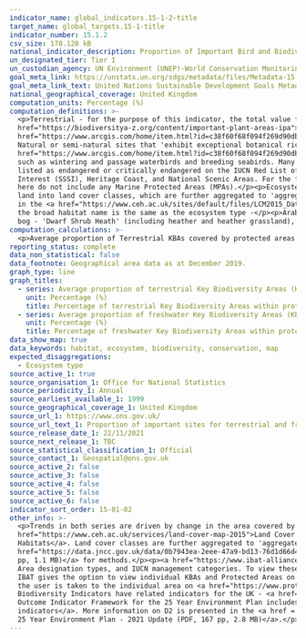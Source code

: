 ```yaml
---
indicator_name: global_indicators.15-1-2-title
target_name: global_targets.15-1-title
indicator_number: 15.1.2
csv_size: 178.128 kB
national_indicator_description: Proportion of Important Bird and Biodiversity Areas (IBAs) and Important Plant Areas (IPAs) that are covered by protected areas, by ecosystem type. 
un_designated_tier: Tier I
un_custodian_agency: UN Environment (UNEP)-World Conservation Monitoring Centre (WCMC), UN Environment (UNEP)
goal_meta_link: https://unstats.un.org/sdgs/metadata/files/Metadata-15-01-02.pdf
goal_meta_link_text: United Nations Sustainable Development Goals Metadata (PDF 455 KB)
national_geographical_coverage: United Kingdom
computation_units: Percentage (%)
computation_definitions: >-
  <p>Terrestrial - for the purpose of this indicator, the total value for terrestrial includes all ecosystem types that are included as disaggregations (including coastal and saltwater habitats within the land boundaries of the UK)</p><p><a
  href="https://biodiversitya-z.org/content/important-plant-areas-ipa">Key Biodiversity Area</a> - Key Biodiversity Areas (KBAs) include 1) <a href="https://biodiversitya-z.org/content/important-plant-areas-ipa">Important Plant Areas (IPAs)</a>, 2) <a
  href="https://www.arcgis.com/home/item.html?id=c38f60f68f094f269d90db26b1381837">Important Bird and Biodiversity Areas (IBAs)</a>, and 3) Alliance for Zero Extinction sites.</p><p><a href="https://biodiversitya-z.org/content/important-plant-areas-ipa">Important Plant Area (IPA)</a>  -
  Natural or semi-natural sites that 'exhibit exceptional botanical richness and/or support an outstanding assemblage of rare, threatened and/or endemic plant species and/or vegetation of high botanic value'</p><p><a
  href="https://www.arcgis.com/home/item.html?id=c38f60f68f094f269d90db26b1381837">Important Bird and Biodiversity Area (IBA)</a> - 'Selected on the basis of the bird numbers and species complements they hold. IBAs are particularly important for species that congregate in large numbers,
  such as wintering and passage waterbirds and breeding seabirds. Many sites have also been identified for species of global, and European/EU conservation concern.'</p><p>Alliance for Zero Extinction sites - Sites that contain '95% or more of the remaining population of one or more species
  listed as endangered or critically endangered on the IUCN Red List of Threatened Species'. There are currently no such sites in the UK.</p><p>Protected area - Protected areas include Nature Reserves, National Parks, Areas of Outstanding Natural Beauty (AONB), Sites of Special Scientific
  Interest (SSSI), Heritage Coast, and National Scenic Areas. For the full list of designations please see <a href="https://www.protectedplanet.net/country/GBR">Protected Planet</a>. Protected areas are taken from the World Database of Protected Areas (WDPA). Note that the data presented
  here do not include any Marine Protected Areas (MPAs).</p><p>Ecosystem type - Ecosystem type is determined using the Centre for Ecology and Hydrology's 2015 <a href="https://www.ceh.ac.uk/services/land-cover-map-2015">Land Cover Map (LCM2015)</a>. This uses satellite data to categorise
  land into land cover classes, which are further aggregated to 'aggregate classes', here referred to as Ecosystem type. Land cover classes are described in the <a href="https://data.jncc.gov.uk/data/0b7943ea-2eee-47a9-bd13-76d1d66d471f/JNCC-Report-307-SCAN-WEB.pdf">JNCC Report 307</a> and
  in the <a href="https://www.ceh.ac.uk/sites/default/files/LCM2015_Dataset_Documentation.pdf">Land Cover Map 2015 Documentation (PDF)</a>.</p><p> </p><p>The following definitions give the broad habitats included in each Ecosystem type, with notes in brackets. Where no definition is given,
  the broad habitat name is the same as the ecosystem type -</p><p>Arable - 'Arable and Horticulture'</p><p>Broadleaf woodland - 'Broadleaved, Mixed and Yew Woodland'</p><p>Coastal - 'Supra-littoral Rock', 'Littoral Rock' and 'Littoral Sediment' (including saltmarsh)</p><p>Mountain, heath,
  bog - 'Dwarf Shrub Heath' (including heather and heather grassland), 'Bog', and 'Inland Rock'.</p><p>Semi-natural grassland - 'Neutral Grassland', 'Calcareous Grassland', 'Acid Grassland', and 'Fen, Marsh and Swamp'.</p>
computation_calculations: >-
  <p>Average proportion of Terrestrial KBAs covered by protected areas  = sum area of KBAs of all ecosystem types except freshwater / sum area of protected areas of all ecosystrem types except freshwater *100.</p><p>No other calculations on the source data are required.
reporting_status: complete
data_non_statistical: false
data_footnote: Geographical area data as at December 2019.
graph_type: line
graph_titles:
  - series: Average proportion of terrestrial Key Biodiversity Areas (KBAs) covered by protected areas
    unit: Percentage (%)
    title: Percentage of terrestrial Key Biodiversity Areas within protected areas (%)
  - series: Average proportion of freshwater Key Biodiversity Areas (KBAs) covered by protected areas
    unit: Percentage (%)
    title: Percentage of freshwater Key Biodiversity Areas within protected areas (%)
data_show_map: true
data_keywords: habitat, ecosystem, biodiversity, conservation, map
expected_disaggregations:
  - Ecosystem type
source_active_1: true
source_organisation_1: Office for National Statistics
source_periodicity_1: Annual
source_earliest_available_1: 1999
source_geographical_coverage_1: United Kingdom
source_url_1: https://www.ons.gov.uk/
source_url_text_1: Proportion of important sites for terrestrial and freshwater biodiversity that are covered by protected areas, by ecosystem type, UK, 1999 to 2019
source_release_date_1: 22/11/2021
source_next_release_1: TBC
source_statistical_classification_1: Official
source_contact_1: Geospatial@ons.gov.uk
source_active_2: false
source_active_3: false
source_active_4: false
source_active_5: false
source_active_6: false
indicator_sort_order: 15-01-02
other_info: >-
  <p>Trends in both series are driven by change in the area covered by Protected Areas. There is no change in the area coverd by Key Biodiversity Areas over the time period presented<p><p>Ecosystem type is determined using the Centre for Ecology and Hydrology's 2015 <a
  href="https://www.ceh.ac.uk/services/land-cover-map-2015">Land Cover Map (LCM2015)</a>. This uses satellite data to categorise land into land cover classes, which are based on the <a href="https://jncc.gov.uk/our-work/uk-bap-priority-habitats/">Biodiversity Action Plan (BAP) Broad
  Habitats</a>. Land cover classes are further aggregated to 'aggregate classes', here referred to as Ecosystem type.  See definitions (above) for the land cover classes that are included in each ecosystem type. Land cover classes are described in the <a
  href="https://data.jncc.gov.uk/data/0b7943ea-2eee-47a9-bd13-76d1d66d471f/JNCC-Report-307-SCAN-WEB.pdf">JNCC Report 307 (PDF, 25 pp, 3.3 MB)</a>. Please see the <a href="https://www.ceh.ac.uk/sites/default/files/LCM2015_Dataset_Documentation.pdf">Land Cover Map 2015 Documentation (PDF, 65
  pp, 1.1 MB)</a> for methods.</p><p><a href="https://www.ibat-alliance.org/dashboard">The International Biodiversity Assessment Tool (IBAT)</a> reports international data for this indicator. UK-level data can be found in the Country Profiles, with further information included on Protected
  Area designation types, and IUCN management categories. To view these you will need to create a log in but this is free to do. Please note that the figures we present here differ slightly, because we include an extra set of Key Biodiversity Areas (KBAs), namely Important Plant Areas.
  IBAT gives the option to view individual KBAs and Protected Areas on a map - by clicking on KBAs, and then on the name of the area the user is given more information on why it is classed as a KBA, and the species present. By clicking on Protected Areas, and then on the name of the area,
  the user is taken to the individual area on <a href="https://www.protectedplanet.net/en/search-areas?geo_type=site">Protected Planet</a>. To use the map go to <a href="https://www.ibat-alliance.org/visual-data-map">Data Map</a> and make selections in Apply Layers.</p><p>The UK
  Biodiversity Indicators have related indicators for the UK - <a href="https://jncc.gov.uk/our-work/ukbi-c1-protected-areas/">C1 'Protected Areas'</a> includes 'Total extent of protected areas on land' (C1a), and 'Condition of areas/sites of Special Scientific Interest' (C1c).  The
  Outcome Indicator Framework for the 25 Year Environment Plan includes interim indicator D2 'Extent and condition of protected sites – land, water and sea', taken from the  <a href="https://www.gov.uk/government/statistics/england-biodiversity-indicators">England biodiversity
  indicators</a>. More information on D2 is presented in the <a href = "https://assets.publishing.service.gov.uk/government/uploads/system/uploads/attachment_data/file/992970/Outcome_Indicator_Framework_for_the_25_Year_Environment_Plan_2021_Update.pdf">Outcome Indicator Framework for the
  25 Year Environment Plan - 2021 Update (PDF, 167 pp, 2.8 MB)</a>.</p><p> Data follows the UN specification for this indicator. This indicator has not been identified in collaboration with topic experts.
---
```

